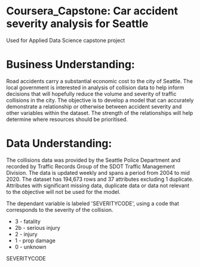 # Coursera_Capstone: Car accident severity analysis for Seattle

Used for Applied Data Science capstone project

# Business Understanding:

Road accidents carry a substantial economic cost to the city of Seattle.  The local government is interested in analysis of collision data to help inform decisions that will hopefully reduce the volume and severity of traffic collisions in the city.  The objective is to develop a model that can accurately demonstrate a relationship or otherwise between accident severity and other variables within the dataset.  The strength of the relationships will help determine where resources should be prioritised.

# Data Understanding:

The collisions data was provided by the Seattle Police Department and recorded by Traffic Records Group of the SDOT Traffic Management Division.
The data is updated weekly and spans a period from 2004 to mid 2020.  The dataset has 194,673 rows and 37 attributes excluding 1 duplicate. 
Attributes with significant missing data, duplicate data or data not relevant to the objective will not be used for the model.

The dependant variable is labeled 'SEVERITYCODE', using a code that corresponds to the severity of the collision.

* 3 - fatality
* 2b - serious injury
* 2 - injury
* 1 - prop damage
* 0 - unknown

SEVERITYCODE
